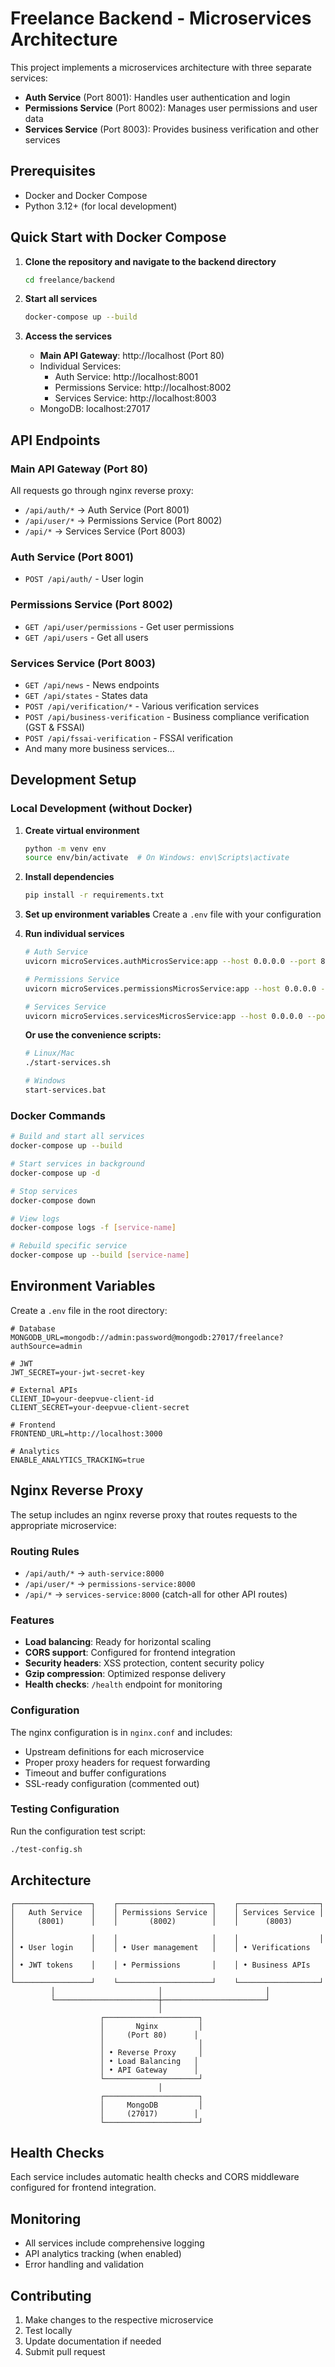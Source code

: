 # Freelance Backend - Microservices Architecture

This project implements a microservices architecture with three separate services:

- **Auth Service** (Port 8001): Handles user authentication and login
- **Permissions Service** (Port 8002): Manages user permissions and user data
- **Services Service** (Port 8003): Provides business verification and other services

## Prerequisites

- Docker and Docker Compose
- Python 3.12+ (for local development)

## Quick Start with Docker Compose

1. **Clone the repository and navigate to the backend directory**
   ```bash
   cd freelance/backend
   ```

2. **Start all services**
   ```bash
   docker-compose up --build
   ```

3. **Access the services**
   - **Main API Gateway**: http://localhost (Port 80)
   - Individual Services:
     - Auth Service: http://localhost:8001
     - Permissions Service: http://localhost:8002
     - Services Service: http://localhost:8003
   - MongoDB: localhost:27017

## API Endpoints

### Main API Gateway (Port 80)
All requests go through nginx reverse proxy:

- `/api/auth/*` → Auth Service (Port 8001)
- `/api/user/*` → Permissions Service (Port 8002)  
- `/api/*` → Services Service (Port 8003)

### Auth Service (Port 8001)
- `POST /api/auth/` - User login

### Permissions Service (Port 8002)
- `GET /api/user/permissions` - Get user permissions
- `GET /api/users` - Get all users

### Services Service (Port 8003)
- `GET /api/news` - News endpoints
- `GET /api/states` - States data
- `POST /api/verification/*` - Various verification services
- `POST /api/business-verification` - Business compliance verification (GST & FSSAI)
- `POST /api/fssai-verification` - FSSAI verification
- And many more business services...

## Development Setup

### Local Development (without Docker)

1. **Create virtual environment**
   ```bash
   python -m venv env
   source env/bin/activate  # On Windows: env\Scripts\activate
   ```

2. **Install dependencies**
   ```bash
   pip install -r requirements.txt
   ```

3. **Set up environment variables**
   Create a `.env` file with your configuration

4. **Run individual services**
   ```bash
   # Auth Service
   uvicorn microServices.authMicrosService:app --host 0.0.0.0 --port 8001 --reload

   # Permissions Service
   uvicorn microServices.permissionsMicrosService:app --host 0.0.0.0 --port 8002 --reload

   # Services Service
   uvicorn microServices.servicesMicrosService:app --host 0.0.0.0 --port 8003 --reload
   ```

   **Or use the convenience scripts:**
   ```bash
   # Linux/Mac
   ./start-services.sh

   # Windows
   start-services.bat
   ```

### Docker Commands

```bash
# Build and start all services
docker-compose up --build

# Start services in background
docker-compose up -d

# Stop services
docker-compose down

# View logs
docker-compose logs -f [service-name]

# Rebuild specific service
docker-compose up --build [service-name]
```

## Environment Variables

Create a `.env` file in the root directory:

```env
# Database
MONGODB_URL=mongodb://admin:password@mongodb:27017/freelance?authSource=admin

# JWT
JWT_SECRET=your-jwt-secret-key

# External APIs
CLIENT_ID=your-deepvue-client-id
CLIENT_SECRET=your-deepvue-client-secret

# Frontend
FRONTEND_URL=http://localhost:3000

# Analytics
ENABLE_ANALYTICS_TRACKING=true
```

## Nginx Reverse Proxy

The setup includes an nginx reverse proxy that routes requests to the appropriate microservice:

### Routing Rules
- `/api/auth/*` → `auth-service:8000`
- `/api/user/*` → `permissions-service:8000`
- `/api/*` → `services-service:8000` (catch-all for other API routes)

### Features
- **Load balancing**: Ready for horizontal scaling
- **CORS support**: Configured for frontend integration
- **Security headers**: XSS protection, content security policy
- **Gzip compression**: Optimized response delivery
- **Health checks**: `/health` endpoint for monitoring

### Configuration
The nginx configuration is in `nginx.conf` and includes:
- Upstream definitions for each microservice
- Proper proxy headers for request forwarding
- Timeout and buffer configurations
- SSL-ready configuration (commented out)

### Testing Configuration
Run the configuration test script:
```bash
./test-config.sh
```

## Architecture

```
┌─────────────────┐    ┌─────────────────────┐    ┌──────────────────┐
│   Auth Service  │    │ Permissions Service │    │ Services Service │
│     (8001)      │    │       (8002)        │    │      (8003)       │
│                 │    │                     │    │                  │
│ • User login    │    │ • User management   │    │ • Verifications   │
│ • JWT tokens    │    │ • Permissions       │    │ • Business APIs   │
└─────────────────┘    └─────────────────────┘    └──────────────────┘
         │                       │                       │
         └───────────────────────┼───────────────────────┘
                                 │
                    ┌─────────────────────┐
                    │       Nginx         │
                    │     (Port 80)      │
                    │                     │
                    │ • Reverse Proxy     │
                    │ • Load Balancing   │
                    │ • API Gateway      │
                    └─────────────────────┘
                                 │
                    ┌─────────────────────┐
                    │     MongoDB         │
                    │     (27017)        │
                    └─────────────────────┘
```

## Health Checks

Each service includes automatic health checks and CORS middleware configured for frontend integration.

## Monitoring

- All services include comprehensive logging
- API analytics tracking (when enabled)
- Error handling and validation

## Contributing

1. Make changes to the respective microservice
2. Test locally
3. Update documentation if needed
4. Submit pull request